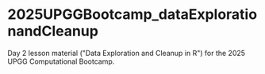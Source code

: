 # 2025UPGGBootcamp_dataExplorationandCleanup
Day 2 lesson material ("Data Exploration and Cleanup in R") for the 2025 UPGG Computational Bootcamp. 
